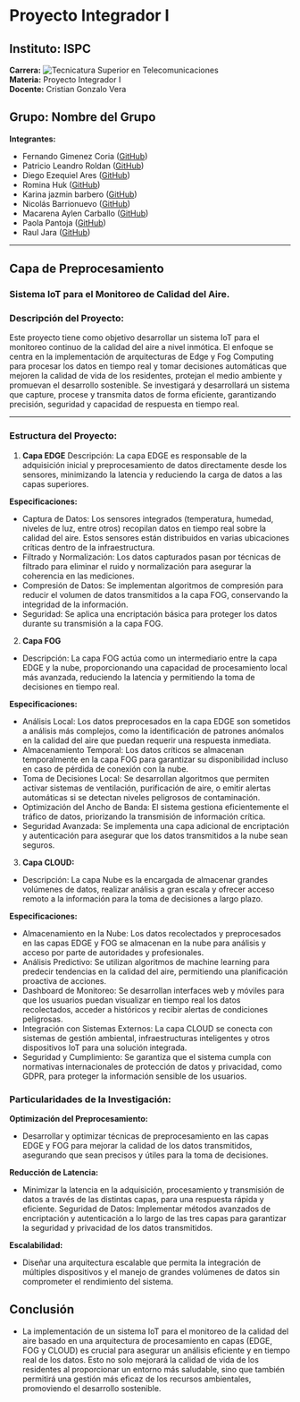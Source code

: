 # Proyecto Integrador I 

## Instituto: ISPC  
**Carrera:** ![Tecnicatura Superior en Telecomunicaciones](https://upload.wikimedia.org/wikipedia/commons/thumb/e/e4/Telecommunications_Tower_at_McMurdo_Station_007.jpg/800px-Telecommunications_Tower_at_McMurdo_Station_007.jpg)  
**Materia:** Proyecto Integrador I  
**Docente:** Cristian Gonzalo Vera  

## Grupo: Nombre del Grupo
**Integrantes:**
- Fernando Gimenez Coria ([GitHub](https://github.com/FerCbr))
- Patricio Leandro Roldan ([GitHub](https://github.com/pleroldan))
- Diego Ezequiel Ares ([GitHub](https://github.com/diegote7))
- Romina Huk ([GitHub](https://github.com/RoHu17))
- Karina jazmin barbero ([GitHub](https://github.com/karina-lolis))
- Nicolás Barrionuevo ([GitHub](https://github.com/NicolasBa27))
- Macarena Aylen Carballo ([GitHub](https://github.com/MacarenaAC))
- Paola Pantoja ([GitHub](https://github.com/PaolaaPantoja))
- Raul Jara ([GitHub](https://github.com/r-j28))
---

## Capa de Preprocesamiento 

### Sistema IoT para el Monitoreo de Calidad del Aire. 

### Descripción del Proyecto:
Este proyecto tiene como objetivo desarrollar un sistema IoT para el monitoreo continuo de la calidad del aire a nivel inmótica. El enfoque se centra en la implementación de arquitecturas de Edge y Fog Computing para procesar los datos en tiempo real y tomar decisiones automáticas que mejoren la calidad de vida de los residentes, protejan el medio ambiente y promuevan el desarrollo sostenible. Se investigará y desarrollará un sistema que capture, procese y transmita datos de forma eficiente, garantizando precisión, seguridad y capacidad de respuesta en tiempo real.

---

### Estructura del Proyecto:
1. **Capa EDGE**
Descripción: La capa EDGE es responsable de la adquisición inicial y preprocesamiento de datos directamente desde los sensores, minimizando la latencia y reduciendo la carga de datos a las capas superiores.

**Especificaciones:**

- Captura de Datos: Los sensores integrados (temperatura, humedad, niveles de luz, entre otros) recopilan datos en tiempo real sobre la calidad del aire. Estos sensores están distribuidos en varias ubicaciones críticas dentro de la infraestructura.
- Filtrado y Normalización: Los datos capturados pasan por técnicas de filtrado para eliminar el ruido y normalización para asegurar la coherencia en las mediciones.
- Compresión de Datos: Se implementan algoritmos de compresión para reducir el volumen de datos transmitidos a la capa FOG, conservando la integridad de la información.
- Seguridad: Se aplica una encriptación básica para proteger los datos durante su transmisión a la capa FOG.

2. **Capa FOG**
- Descripción: La capa FOG actúa como un intermediario entre la capa EDGE y la nube, proporcionando una capacidad de procesamiento local más avanzada, reduciendo la latencia y permitiendo la toma de decisiones en tiempo real.

**Especificaciones:**

- Análisis Local: Los datos preprocesados en la capa EDGE son sometidos a análisis más complejos, como la identificación de patrones anómalos en la calidad del aire que puedan requerir una respuesta inmediata.
- Almacenamiento Temporal: Los datos críticos se almacenan temporalmente en la capa FOG para garantizar su disponibilidad incluso en caso de pérdida de conexión con la nube.
- Toma de Decisiones Local: Se desarrollan algoritmos que permiten activar sistemas de ventilación, purificación de aire, o emitir alertas automáticas si se detectan niveles peligrosos de contaminación.
- Optimización del Ancho de Banda: El sistema gestiona eficientemente el tráfico de datos, priorizando la transmisión de información crítica.
- Seguridad Avanzada: Se implementa una capa adicional de encriptación y autenticación para asegurar que los datos transmitidos a la nube sean seguros.

3. **Capa CLOUD:**
- Descripción: La capa Nube es la encargada de almacenar grandes volúmenes de datos, realizar análisis a gran escala y ofrecer acceso remoto a la información para la toma de decisiones a largo plazo.

**Especificaciones:**

- Almacenamiento en la Nube: Los datos recolectados y preprocesados en las capas EDGE y FOG se almacenan en la nube para análisis y acceso por parte de autoridades y profesionales.
- Análisis Predictivo: Se utilizan algoritmos de machine learning para predecir tendencias en la calidad del aire, permitiendo una planificación proactiva de acciones.
- Dashboard de Monitoreo: Se desarrollan interfaces web y móviles para que los usuarios puedan visualizar en tiempo real los datos recolectados, acceder a históricos y recibir alertas de condiciones peligrosas.
- Integración con Sistemas Externos: La capa CLOUD se conecta con sistemas de gestión ambiental, infraestructuras inteligentes y otros dispositivos IoT para una solución integrada.
- Seguridad y Cumplimiento: Se garantiza que el sistema cumpla con normativas internacionales de protección de datos y privacidad, como GDPR, para proteger la información sensible de los usuarios.

### Particularidades de la Investigación:

**Optimización del Preprocesamiento:**
-  Desarrollar y optimizar técnicas de preprocesamiento en las capas EDGE y FOG para mejorar la calidad de los datos transmitidos, asegurando que sean precisos y útiles para la toma de decisiones.
  
**Reducción de Latencia:**
-  Minimizar la latencia en la adquisición, procesamiento y transmisión de datos a través de las distintas capas, para una respuesta rápida y eficiente.
Seguridad de Datos: Implementar métodos avanzados de encriptación y autenticación a lo largo de las tres capas para garantizar la seguridad y privacidad de los datos transmitidos.

**Escalabilidad:**
-  Diseñar una arquitectura escalable que permita la integración de múltiples dispositivos y el manejo de grandes volúmenes de datos sin comprometer el rendimiento del sistema.

## Conclusión
- La implementación de un sistema IoT para el monitoreo de la calidad del aire basado en una arquitectura de procesamiento en capas (EDGE, FOG y CLOUD) es crucial para asegurar un análisis eficiente y en tiempo real de los datos. Esto no solo mejorará la calidad de vida de los residentes al proporcionar un entorno más saludable, sino que también permitirá una gestión más eficaz de los recursos ambientales, promoviendo el desarrollo sostenible.








